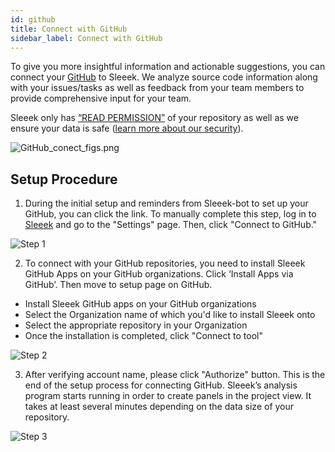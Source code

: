 ```yaml
---
id: github
title: Connect with GitHub
sidebar_label: Connect with GitHub
---
```


To give you more insightful information and actionable suggestions, you can connect your [GitHub](https://github.com/) to Sleeek. We analyze source code information along with your issues/tasks as well as feedback from your team members to provide comprehensive input for your team. 

Sleeek only has [“READ PERMISSION”](https://developer.github.com/v3/apps/permissions/) of your repository as well as we ensure your data is safe ([learn more about our security](https://sleeekbeta2019.squarespace.com/security)). 

![GitHub_conect_figs.png](../../img/docs/integration/github/GitHub_conect_figs.png)

## Setup Procedure

1. During the initial setup and reminders from Sleeek-bot to set up your GitHub, you can click the link. To manually complete this step, log in to [Sleeek](app.sleeek.io) and go to the "Settings" page. Then, click "Connect to GitHub."

![Step 1](../../img/docs/integration/github/step1.png)


2. To connect with your GitHub repositories, you need to install Sleeek GitHub Apps on your GitHub organizations. Click ‘Install Apps via GitHub’. Then move to setup page on GitHub. 
- Install Sleeek GitHub apps on your GitHub organizations 
- Select the Organization name of which you'd like to install Sleeek onto
- Select the appropriate repository in your Organization
- Once the installation is completed, click "Connect to tool"

![Step 2](../../img/docs/integration/github/step2.png)


3. After verifying account name, please click "Authorize" button. This is the end of the setup process for connecting GitHub. Sleeek’s analysis program starts running in order to create panels in the project view. It takes at least several minutes depending on the data size of your repository. 


![Step 3](../../img/docs/integration/github/step3.png)
